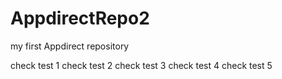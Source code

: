 # AppdirectRepo2
my first Appdirect repository

check test 1
check test 2
check test 3
check test 4
check test 5
